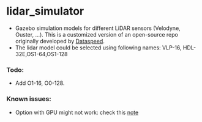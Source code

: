 # lidar_simulator

- Gazebo simulation models for different LiDAR sensors (Velodyne, Ouster, ...). This is a customized version of an open-source repo originally developed by [Dataspeed](https://bitbucket.org/DataspeedInc/velodyne_simulator).
- The lidar model could be selected using following names: VLP-16, HDL-32E,OS1-64,OS1-128

### Todo:
- Add O1-16, O0-128.

### Known issues:
- Option with GPU might not work: check this [note](https://github.com/tungdanganh/velodyne_simulator/blob/master/gazebo_upgrade.md)
